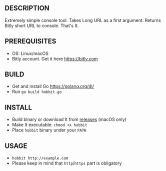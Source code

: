 ## DESCRIPTION

Extremely simple console tool. Takes Long URL as a first argument.
Returns Bitly short URL to console. That's It.

## PREREQUISITES
* OS: Linux/macOS
* Bitly account. Get it here https://bitly.com

## BUILD
* Get and install Go https://golang.org/dl/
* Run `go build hobbit.go`

## INSTALL
* Build binary or download It from [releases](https://github.com/shuienko/hobbit/releases) (macOS only)
* Make It executable: `chmod +x hobbit`
* Place `hobbit` binary under your `PATH`

## USAGE
* `hobbit http://example.com`
* Please keep in mind that `http`/`https` part is obligatory
